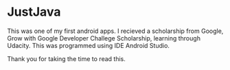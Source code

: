 # JustJava

This was one of my first android apps. I recieved a scholarship from Google, Grow with Google Developer Challege Scholarship, learning through Udacity. This was programmed using IDE Android Studio.

Thank you for taking the time to read this.

